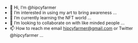 - 👋 Hi, I’m @hipcyfarmer
- 👀 I’m interested in using my art to bring awareness ...
- 🌱 I’m currently learning the NFT world ...
- 💞️ I’m looking to collaborate on with like minded people ...
- 📫 How to reach me email hipcyfarmer@gmail.com or Twitter @hipcyfarmer ...

<!---
hipcyfarmer/hipcyfarmer is a ✨ special ✨ repository because its `README.md` (this file) appears on your GitHub profile.
You can click the Preview link to take a look at your changes.
--->
